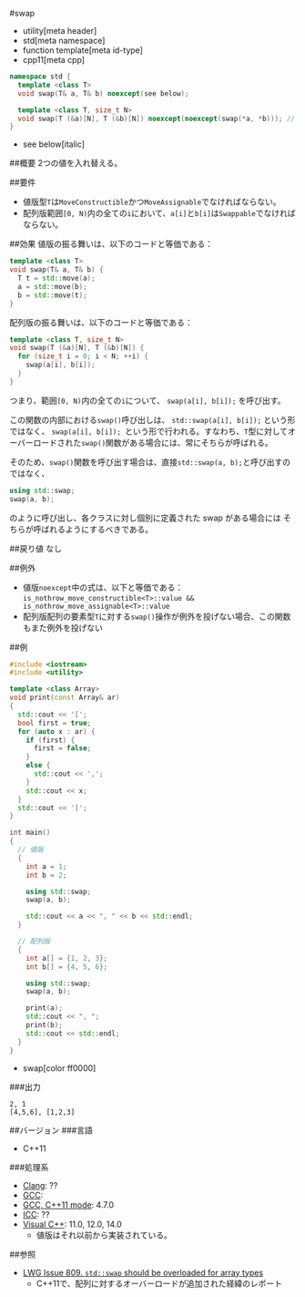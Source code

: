 #swap
* utility[meta header]
* std[meta namespace]
* function template[meta id-type]
* cpp11[meta cpp]

```cpp
namespace std {
  template <class T>
  void swap(T& a, T& b) noexcept(see below);

  template <class T, size_t N>
  void swap(T (&a)[N], T (&b)[N]) noexcept(noexcept(swap(*a, *b))); // C++11
}
```
* see below[italic]

##概要
2つの値を入れ替える。


##要件
- 値版型`T`は`MoveConstructible`かつ`MoveAssignable`でなければならない。
- 配列版範囲`[0, N)`内の全ての`i`において、`a[i]`と`b[i]`は`Swappable`でなければならない。


##効果
値版の振る舞いは、以下のコードと等価である：

```cpp
template <class T>
void swap(T& a, T& b) {
  T t = std::move(a);
  a = std::move(b);
  b = std::move(t);
}
```

配列版の振る舞いは、以下のコードと等価である：
```cpp
template <class T, size_t N>
void swap(T (&a)[N], T (&b)[N]) {
  for (size_t i = 0; i < N; ++i) {
    swap(a[i], b[i]);
  }
}
```

つまり、範囲`[0, N)`内の全ての`i`について、 `swap(a[i], b[i]);` を呼び出す。

この関数の内部における`swap()`呼び出しは、 `std::swap(a[i], b[i]);` という形ではなく、 `swap(a[i], b[i]); `という形で行われる。すなわち、`T`型に対してオーバーロードされた`swap()`関数がある場合には、常にそちらが呼ばれる。

そのため、`swap()`関数を呼び出す場合は、直接`std::swap(a, b);`と呼び出すのではなく、

```cpp
using std::swap;
swap(a, b);
```

のように呼び出し、各クラスに対し個別に定義された swap がある場合には そちらが呼ばれるようにするべきである。


##戻り値
なし


##例外
- 値版`noexcept`中の式は、以下と等価である：`is_nothrow_move_constructible<T>::value && is_nothrow_move_assignable<T>::value`
- 配列版配列の要素型`T`に対する`swap()`操作が例外を投げない場合、この関数もまた例外を投げない


##例
```cpp
#include <iostream>
#include <utility>

template <class Array>
void print(const Array& ar)
{
  std::cout << '[';
  bool first = true;
  for (auto x : ar) {
    if (first) {
      first = false;
    }
    else {
      std::cout << ',';
    }
    std::cout << x;
  }
  std::cout << ']';
}

int main()
{
  // 値版
  {
    int a = 1;
    int b = 2;

    using std::swap;
    swap(a, b);

    std::cout << a << ", " << b << std::endl;
  }

  // 配列版
  {
    int a[] = {1, 2, 3};
    int b[] = {4, 5, 6};

    using std::swap;
    swap(a, b);

    print(a);
    std::cout << ", ";
    print(b);
    std::cout << std::endl;
  }
}
```
* swap[color ff0000]

###出力
```
2, 1
[4,5,6], [1,2,3]
```

##バージョン
###言語
- C++11

###処理系
- [Clang](/implementation.md#clang): ??
- [GCC](/implementation.md#gcc): 
- [GCC, C++11 mode](/implementation.md#gcc): 4.7.0
- [ICC](/implementation.md#icc): ??
- [Visual C++](/implementation.md#visual_cpp): 11.0, 12.0, 14.0
	- 値版はそれ以前から実装されている。

##参照
- [LWG Issue 809. `std::swap` should be overloaded for array types](http://www.open-std.org/jtc1/sc22/wg21/docs/lwg-defects.html#809)
    - C++11で、配列に対するオーバーロードが追加された経緯のレポート


